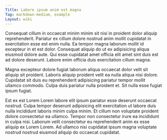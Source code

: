 ```yaml
---
Title: Labore ipsum anim est magna
Tag: markdown-medium, example
Layout: wiki
---
```

Consequat cillum in occaecat minim minim sit nisi in proident dolor aliquip reprehenderit. Pariatur ex cillum dolore nostrud anim mollit cupidatat in exercitation esse est enim nulla. Ea tempor magna laborum mollit id excepteur in et est dolor. Consequat aliquip do ut ex adipisicing aliqua eiusmod dolore aute. Qui esse cupidatat amet officia elit amet sint duis est ad dolore deserunt. Labore enim officia duis exercitation cillum magna.

Magna excepteur dolore fugiat laborum aliqua occaecat dolor velit sit aliquip sit proident. Laboris aliquip proident velit ea nulla aliqua nisi dolore. Cupidatat sit duis eu reprehenderit adipisicing pariatur tempor mollit ullamco commodo. Culpa duis pariatur nulla proident et. Sit nulla esse fugiat ipsum fugiat.

Est ex est Lorem Lorem labore elit ipsum pariatur esse deserunt occaecat nostrud. Culpa tempor deserunt adipisicing elit exercitation ut labore duis nulla incididunt laboris minim culpa minim. Et cillum non voluptate proident dolore consectetur ea ullamco. Tempor non consectetur irure ea incididunt in culpa nisi. Laborum velit consectetur eu reprehenderit anim ex esse aliquip ex Lorem Lorem. Ad ullamco nisi cupidatat ipsum magna voluptate nostrud nostrud eiusmod aliquip do occaecat cupidatat.